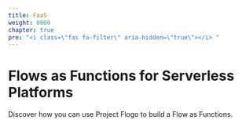 ```yaml
---
title: FaaS
weight: 8000
chapter: true
pre: "<i class=\"fas fa-filter\" aria-hidden=\"true\"></i> "
---
```


# Flows as Functions for Serverless Platforms

Discover how you can use Project Flogo to build a Flow as Functions.